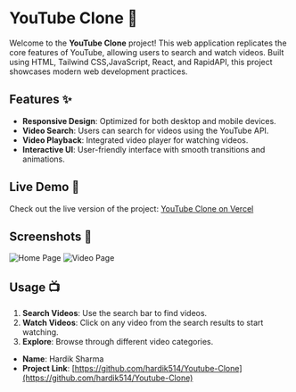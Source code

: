 # YouTube Clone 🎥

Welcome to the **YouTube Clone** project! This web application replicates the core features of YouTube, allowing users to search and watch videos. Built using HTML, Tailwind CSS,JavaScript, React, and RapidAPI, this project showcases modern web development practices.

## Features ✨

- **Responsive Design**: Optimized for both desktop and mobile devices.
- **Video Search**: Users can search for videos using the YouTube API.
- **Video Playback**: Integrated video player for watching videos.
- **Interactive UI**: User-friendly interface with smooth transitions and animations.

## Live Demo 🚀

Check out the live version of the project: [YouTube Clone on Vercel](https://your-vercel-link.vercel.app)

## Screenshots 📸

![Home Page](https://github.com/user-attachments/assets/d0332aa4-ce98-45ee-ab7e-1418bb7fdd67)
![Video Page](https://github.com/user-attachments/assets/1ff285bb-726c-4960-a3b9-dd8b136bf8a0)

## Usage 📺

1. **Search Videos**: Use the search bar to find videos.
2. **Watch Videos**: Click on any video from the search results to start watching.
3. **Explore**: Browse through different video categories.


- **Name**: Hardik Sharma
- **Project Link**: [https://github.com/hardik514/Youtube-Clone](https://github.com/hardik514/Youtube-Clone)
